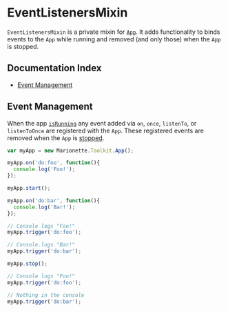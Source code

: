 # EventListenersMixin

`EventListenersMixin` is a private mixin for [`App`](../app.md). It adds functionality to binds events to the `App` while running and removed (and only those) when the `App` is stopped.

## Documentation Index

* [Event Management](#event-management)

## Event Management

When the app [`isRunning`](../app.md#app-isrunning) any event added via
`on`, `once`, `listenTo`, or `listenToOnce` are registered with the `App`.
These registered events are removed when the `App` is [stopped](../app.md#app-stop).

```js
var myApp = new Marionette.Toolkit.App();

myApp.on('do:foo', function(){
  console.log('Foo!');
});

myApp.start();

myApp.on('do:bar', function(){
  console.log('Bar!');
});

// Console logs "Foo!"
myApp.trigger('do:foo');

// Console.logs "Bar!"
myApp.trigger('do:bar');

myApp.stop();

// Console logs "Foo!"
myApp.trigger('do:foo');

// Nothing in the console
myApp.trigger('do:bar');

```
